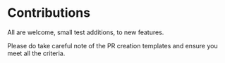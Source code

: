 # Contributions

All are welcome, small test additions, to new features.

Please do take careful note of the PR creation templates and ensure you meet all the criteria.
